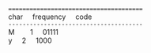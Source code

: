 
`======================================`  
char &nbsp;&nbsp;&nbsp; frequency &nbsp;&nbsp;&nbsp; code  
`--------------------------------------`  
M &nbsp;&nbsp;&nbsp;&nbsp;&nbsp;&nbsp; 1 &nbsp;&nbsp;&nbsp; 01111  
y &nbsp;&nbsp;&nbsp; 2 &nbsp;&nbsp;&nbsp; 1000  
